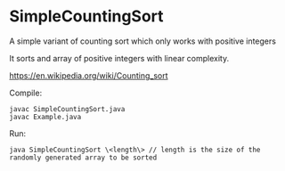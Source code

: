 # SimpleCountingSort
A simple variant of counting sort which only works with positive integers

It sorts and array of positive integers with linear complexity.

https://en.wikipedia.org/wiki/Counting_sort

Compile:  
```
javac SimpleCountingSort.java   
javac Example.java
```

Run:  
```
java SimpleCountingSort \<length\> // length is the size of the randomly generated array to be sorted
```
